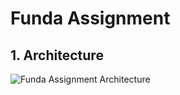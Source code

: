 # Funda Assignment

## 1. Architecture

![Funda Assignment Architecture](https://user-images.githubusercontent.com/25878234/114950571-aa34e700-9e53-11eb-95c5-14e7726b244a.png)

